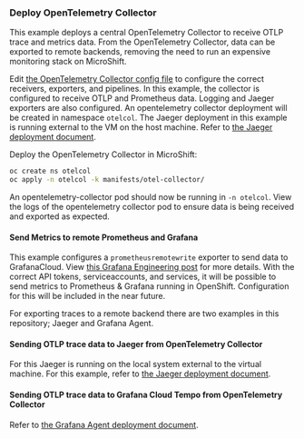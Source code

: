 ### Deploy OpenTelemetry Collector

This example deploys a central OpenTelemetry Collector to receive OTLP trace and metrics data. From the OpenTelemetry Collector, data can be exported
to remote backends, removing the need to run an expensive monitoring stack on MicroShift.


Edit [the OpenTelemetry Collector config file](02-otelcol-config.yaml) to configure the correct receivers, exporters, and pipelines.
In this example, the collector is configured to receive OTLP and Prometheus data. Logging and Jaeger exporters are also configured.
An opentelemetry collector deployment will be created in namespace `otelcol`. The Jaeger deployment in this example is running external to the VM
on the host machine. Refer to [the Jaeger deployment document](../jaeger/jaeger.md).

Deploy the OpenTelemetry Collector in MicroShift:

```bash
oc create ns otelcol
oc apply -n otelcol -k manifests/otel-collector/
```

An opentelemetry-collector pod should now be running in `-n otelcol`. View the logs of the opentelemetry collector pod
to ensure data is being received and exported as expected.

#### Send Metrics to remote Prometheus and Grafana

This example configures a `prometheusremotewrite` exporter to send data to GrafanaCloud.
View [this Grafana Engineering post](https://grafana.com/blog/2022/05/10/how-to-collect-prometheus-metrics-with-the-opentelemetry-collector-and-grafana/) for more details.
With the correct API tokens, serviceaccounts, and services, it will be possible to send metrics to Prometheus & Grafana running in OpenShift. Configuration for this will be included
in the near future.

For exporting traces to a remote backend there are two examples in this repository; Jaeger and Grafana Agent.

#### Sending OTLP trace data to Jaeger from OpenTelemetry Collector

For this Jaeger is running on the local system external to the virtual machine. For this example,
refer to [the Jaeger deployment document](../jaeger/jaeger.md).

#### Sending OTLP trace data to Grafana Cloud Tempo from OpenTelemetry Collector

Refer to [the Grafana Agent deployment document](../grafana-agent/README.md).
